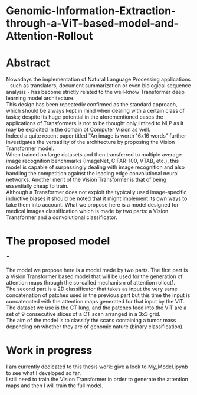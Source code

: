 # Genomic-Information-Extraction-through-a-ViT-based-model-and-Attention-Rollout

# Abstract

Nowadays the implementation of Natural Language Processing applications - such as translators, document summarization or even
biological sequence analysis - has become strictly related to the
well-know Transformer deep learning model architecture. <br> This
design has been repeatedly confirmed as the standard approach,
which should be always kept in mind when dealing with a certain
class of tasks; despite its huge potential in the aforementioned cases
the applications of Transformers is not to be thought only limited
to NLP as it may be exploited in the domain of Computer Vision as
well. <br>
Indeed a quite recent paper titled "An image is worth 16x16 words"
further investigates the versatility of the architecture by proposing the Vision Transformer model.<br> When trained on large datasets
and then transferred to multiple average image recognition benchmarks (ImageNet, CIFAR-100, VTAB, etc.), this model is capable
of surpassingly dealing with image recognition and also handling
the competition against the leading edge convolutional neural networks. Another merit of the Vision Transformer is that of being
essentially cheap to train. <br> Although a Transformer does not exploit
the typically used image-specific inductive biases it should be noted
that it might implement its own ways to take them into account.
What we propose here is a model designed for medical images classification which is made by two parts: a Vision Transformer and a
convolutional classificator. <br>

# The proposed model <br>.

The model we propose here is a model made by two
parts. The first part is a Vision Transformer based model that will
be used for the generation of attention maps through the so-called
mechanism of attention rollout1.<br> The second part is a 2D classificator that takes as input the very same concatenation of patches used
in the previous part but this time the input is concatenated with
the attention maps generated for that input by the ViT. The dataset
we use is the CT lung, and the patches feed into the ViT are a set
of 9 consecutive slices of a CT scan arranged in a 3x3 grid.<br> The
aim of the model is to classify the scans containing a tumor mass
depending on whether they are of genomic nature (binary classification).
# Work in progress <br>

I am currently dedicated to this thesis work: give a look to My_Model.ipynb to see what I developed so far.<br>
I still need to train the Vision Transformer in order to generate the attention maps and then I will train the full model.
